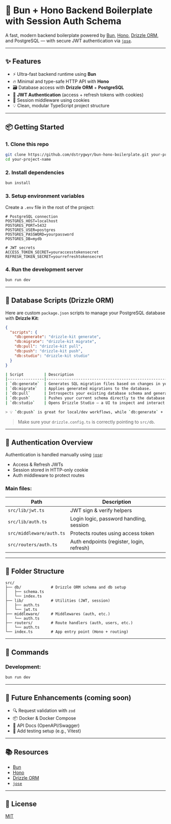 # 🧱 Bun + Hono Backend Boilerplate with Session Auth Schema

A fast, modern backend boilerplate powered by [Bun](https://bun.sh), [Hono](https://hono.dev), [Drizzle ORM](https://orm.drizzle.team/), and PostgreSQL — with secure JWT authentication via [`jose`](https://github.com/panva/jose).

---

## ✨ Features

- ⚡ Ultra-fast backend runtime using **Bun**
- 🔥 Minimal and type-safe HTTP API with **Hono**
- 🗃 Database access with **Drizzle ORM** + **PostgreSQL**
- 🔐 **JWT Authentication** (access + refresh tokens with cookies)
- 🧩 Session middleware using cookies
- 💡 Clean, modular TypeScript project structure

---

## 📦 Getting Started

### 1. Clone this repo

```bash
git clone https://github.com/dstrygwyr/bun-hono-boilerplate.git your-project-name
cd your-project-name
```

### 2. Install dependencies

```bash
bun install
```

### 3. Setup environment variables

Create a `.env` file in the root of the project:

```env
# PostgreSQL connection
POSTGRES_HOST=localhost
POSTGRES_PORT=5432
POSTGRES_USER=postgres
POSTGRES_PASSWORD=yourpassword
POSTGRES_DB=mydb

# JWT secrets
ACCESS_TOKEN_SECRET=youraccesstokensecret
REFRESH_TOKEN_SECRET=yourrefreshtokensecret

```

### 4. Run the development server

```bash
bun run dev
```

---

## 🧰 Database Scripts (Drizzle ORM)

Here are custom `package.json` scripts to manage your PostgreSQL database with **Drizzle Kit**:

```json
{
  "scripts": {
    "db:generate": "drizzle-kit generate",
    "db:migrate": "drizzle-kit migrate",
    "db:pull": "drizzle-kit pull",
    "db:push": "drizzle-kit push",
    "db:studio": "drizzle-kit studio"
  }
}
```

```bash
| Script         | Description                                                                 |
|----------------|-----------------------------------------------------------------------------|
| `db:generate`  | Generates SQL migration files based on changes in your schema.             |
| `db:migrate`   | Applies generated migrations to the database.                              |
| `db:pull`      | Introspects your existing database schema and generates Drizzle schema.    |
| `db:push`      | Pushes your current schema directly to the database (no migration needed). |
| `db:studio`    | Opens Drizzle Studio — a UI to inspect and interact with your DB.          |

> 💡 `db:push` is great for local/dev workflows, while `db:generate` + `db:migrate` is ideal for production workflows.

```

> Make sure your `drizzle.config.ts` is correctly pointing to `src/db`.

---

## 🔐 Authentication Overview

Authentication is handled manually using [`jose`](https://github.com/panva/jose):

- Access & Refresh JWTs
- Session stored in HTTP-only cookie
- Auth middleware to protect routes

### Main files:
| Path | Description |
|------|-------------|
| `src/lib/jwt.ts`        | JWT sign & verify helpers |
| `src/lib/auth.ts`       | Login logic, password handling, session |
| `src/middleware/auth.ts`| Protects routes using access token |
| `src/routers/auth.ts`   | Auth endpoints (register, login, refresh) |

---

## 📁 Folder Structure

```
src/
├── db/             # Drizzle ORM schema and db setup
│   ├── schema.ts
│   └── index.ts
├── lib/            # Utilities (JWT, session)
│   ├── auth.ts
│   └── jwt.ts
├── middleware/     # Middlewares (auth, etc.)
│   └── auth.ts
├── routers/        # Route handlers (auth, users, etc.)
│   └── auth.ts
└── index.ts        # App entry point (Hono + routing)
```

---

## 💪 Commands

### Development:

```bash
bun run dev
```

---

## 🚀 Future Enhancements (coming soon)

- 🔍 Request validation with `zod`
- 📦 Docker & Docker Compose
- 📄 API Docs (OpenAPI/Swagger)
- 🧪 Add testing setup (e.g., Vitest)

---

## 📚 Resources

- [Bun](https://bun.sh/docs)
- [Hono](https://hono.dev)
- [Drizzle ORM](https://orm.drizzle.team)
- [`jose`](https://github.com/panva/jose)

---

## 🪪 License

[MIT](./LICENSE)
